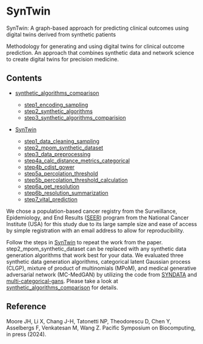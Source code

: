 # SynTwin
SynTwin: A graph-based approach for predicting clinical outcomes using digital twins derived from synthetic patients

Methodology for generating and using digital twins for clinical outcome prediction. An approach that combines synthetic data and network science to create digital twins for precision medicine.

## Contents
- [synthetic_algorithms_comparison](https://github.com/EpistasisLab/SynTwin/tree/main/synthetic_algorithms_comparison) 
  - [step1_encoding_sampling ](https://github.com/EpistasisLab/SynTwin/blob/main/synthetic_algorithms_comparison/step1_encoding_sampling.ipynb)
  - [step2_synthetic_algorithms](https://github.com/EpistasisLab/SynTwin/tree/main/synthetic_algorithms_comparison/step2_synthetic_algorithms) 
  - [step3_synthetic_algorithms_comparision](https://github.com/EpistasisLab/SynTwin/blob/main/synthetic_algorithms_comparison/step3_synthetic_algorithms_comparision.ipynb)

- [SynTwin](https://github.com/EpistasisLab/SynTwin/tree/main/SynTwin)
  - [step1_data_cleaning_sampling](https://github.com/EpistasisLab/SynTwin/blob/main/SynTwin/step1_data_cleaning_sampling.ipynb)
  - [step2_mpom_synthetic_dataset](https://github.com/EpistasisLab/SynTwin/blob/main/SynTwin/step2_mpom_synthetic_dataset.ipynb)
  - [step3_data_preprocessing](https://github.com/EpistasisLab/SynTwin/blob/main/SynTwin/step3_data_preprocessing.ipynb)
  - [step4a_calc_distance_metrics_categorical](https://github.com/EpistasisLab/SynTwin/blob/main/SynTwin/step4a_calc_distance_matrices_categorical.ipynb)
  - [step4b_cdist_gower](https://github.com/EpistasisLab/SynTwin/blob/main/SynTwin/step4b_cdist_gower.py)
  - [step5a_percolation_threshold](https://github.com/EpistasisLab/SynTwin/blob/main/SynTwin/step5a_percolation_threshold.ipynb)
  - [step5b_percolation_threshold_calculation](https://github.com/EpistasisLab/SynTwin/blob/main/SynTwin/step5b_percolation_threshold_calculation.ipynb)
  - [step6a_get_resolution](https://github.com/EpistasisLab/SynTwin/blob/main/SynTwin/step6a_get_resolution.py)
  - [step6b_resolution_summarization](https://github.com/EpistasisLab/SynTwin/blob/main/SynTwin/step6b_resolution_summarization.ipynb)
  - [step7_vital_prediction](https://github.com/EpistasisLab/SynTwin/blob/main/SynTwin/step7_vital_prediction.ipynb)

We chose a population-based cancer registry from the Surveillance, Epidemiology, and End Results ([SEER](https://seer.cancer.gov)) program from the National Cancer Institute (USA) for this study due to its large sample size and ease of access by simple registration with an email address to allow for reproducibility. 

Follow the steps in [SynTwin](https://github.com/EpistasisLab/SynTwin/tree/main/SynTwin) to repeat the work from the paper. step2_mpom_synthetic_dataset can be replaced with any synthetic data generation algorithms that work best for your data. We evaluated three synthetic data generation algorithms, categorical latent Gaussian process (CLGP), mixture of product of multinomials (MPoM), and medical generative adversarial network (MC-MedGAN) by utilizing the code from [SYNDATA](https://github.com/LLNL/SYNDATA) and [multi-categorical-gans](https://github.com/rcamino/multi-categorical-gans). Please take a look at [synthetic_algorithms_comparison](https://github.com/EpistasisLab/SynTwin/tree/main/synthetic_algorithms_comparison) for details.

## Reference
Moore JH, Li X, Chang J-H, Tatonetti NP, Theodorescu D, Chen Y, Asselbergs F, Venkatesan M, Wang Z. Pacific Symposium on Biocomputing, in press (2024).
